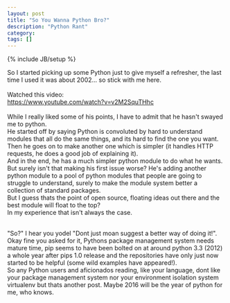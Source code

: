 ```yaml
---
layout: post
title: "So You Wanna Python Bro?"
description: "Python Rant"
category:
tags: []
---
```

{% include JB/setup %}

So I started picking up some Python just to give myself a refresher, the last time I used it was about 2002... so stick with me here. <br>
<br>
Watched this video: <br>
https://www.youtube.com/watch?v=v2M2SquTHhc<br>
<br>
While I really liked some of his points, I have to admit that he hasn't swayed me to python.<br>
He started off by saying Python is convoluted by hard to understand modules that all do the same things, and its hard to find the one you want.<br>
Then he goes on to make another one which is simpler (it handles HTTP requests, he does a good job of explaining it).<br>
And in the end, he has a much simpler python module to do what he wants. But surely isn't that making his first issue worse? He's adding another python module to a pool of python modules that people are going to struggle to understand, surely to make the module system better a collection of standard packages.<br>
But I guess thats the point of open source, floating ideas out there and the best module will float to the top? <br> In my experience that isn't always the case.

<br>
"So?" I hear you yodel "Dont just moan suggest a better way of doing it!". <br>
Okay fine you asked for it, Pythons package management system needs mature time, pip seems to have been bolted on at around python 3.3 (2012) a whole year after pips 1.0 release and the repositories have only just now started to be helpful (some wild examples have appeared!). <br>
So any Python users and aficionados reading, like your language, dont like your package management system nor your environment isolation system virtualenv but thats another post. Maybe 2016 will be the year of python for me, who knows.
